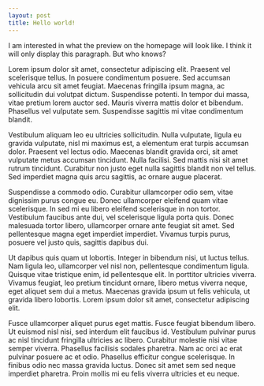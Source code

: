 ```yaml
---
layout: post
title: Hello world!
---
```


I am interested in what the preview on the homepage will look like. I think it will only display this paragraph. But who knows?

Lorem ipsum dolor sit amet, consectetur adipiscing elit. Praesent vel scelerisque tellus. In posuere condimentum posuere. Sed accumsan vehicula arcu sit amet feugiat. Maecenas fringilla ipsum magna, ac sollicitudin dui volutpat dictum. Suspendisse potenti. In tempor dui massa, vitae pretium lorem auctor sed. Mauris viverra mattis dolor et bibendum. Phasellus vel vulputate sem. Suspendisse sagittis mi vitae condimentum blandit.

Vestibulum aliquam leo eu ultricies sollicitudin. Nulla vulputate, ligula eu gravida vulputate, nisl mi maximus est, a elementum erat turpis accumsan dolor. Praesent vel lectus odio. Maecenas blandit gravida orci, sit amet vulputate metus accumsan tincidunt. Nulla facilisi. Sed mattis nisi sit amet rutrum tincidunt. Curabitur non justo eget nulla sagittis blandit non vel tellus. Sed imperdiet magna quis arcu sagittis, ac ornare augue placerat.

Suspendisse a commodo odio. Curabitur ullamcorper odio sem, vitae dignissim purus congue eu. Donec ullamcorper eleifend quam vitae scelerisque. In sed mi eu libero eleifend scelerisque in non tortor. Vestibulum faucibus ante dui, vel scelerisque ligula porta quis. Donec malesuada tortor libero, ullamcorper ornare ante feugiat sit amet. Sed pellentesque magna eget imperdiet imperdiet. Vivamus turpis purus, posuere vel justo quis, sagittis dapibus dui.

Ut dapibus quis quam ut lobortis. Integer in bibendum nisi, ut luctus tellus. Nam ligula leo, ullamcorper vel nisl non, pellentesque condimentum ligula. Quisque vitae tristique enim, id pellentesque elit. In porttitor ultricies viverra. Vivamus feugiat, leo pretium tincidunt ornare, libero metus viverra neque, eget aliquet sem dui a metus. Maecenas gravida ipsum ut felis vehicula, ut gravida libero lobortis. Lorem ipsum dolor sit amet, consectetur adipiscing elit.

Fusce ullamcorper aliquet purus eget mattis. Fusce feugiat bibendum libero. Ut euismod nisl nisi, sed interdum elit faucibus id. Vestibulum pulvinar purus ac nisl tincidunt fringilla ultricies ac libero. Curabitur molestie nisi vitae semper viverra. Phasellus facilisis sodales pharetra. Nam ac orci ac erat pulvinar posuere ac et odio. Phasellus efficitur congue scelerisque. In finibus odio nec massa gravida luctus. Donec sit amet sem sed neque imperdiet pharetra. Proin mollis mi eu felis viverra ultricies et eu neque.